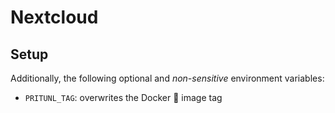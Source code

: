 # Nextcloud

## Setup

Additionally, the following optional and _non-sensitive_ environment variables:
* `PRITUNL_TAG`: overwrites the Docker :whale: image tag
